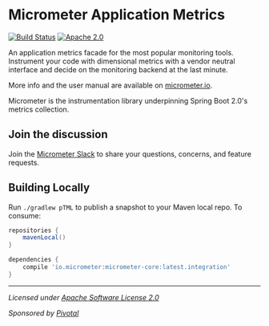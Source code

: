 # Micrometer Application Metrics

[![Build Status](https://circleci.com/gh/micrometer-metrics/micrometer.svg?style=svg)](https://circleci.com/gh/micrometer-metrics/micrometer)
[![Apache 2.0](https://img.shields.io/github/license/micrometer-metrics/micrometer.svg)](http://www.apache.org/licenses/LICENSE-2.0)

An application metrics facade for the most popular monitoring tools. Instrument your code with dimensional metrics with a
vendor neutral interface and decide on the monitoring backend at the last minute.

More info and the user manual are available on [micrometer.io](http://micrometer.io).

Micrometer is the instrumentation library underpinning Spring Boot 2.0's metrics collection.

## Join the discussion

Join the [Micrometer Slack](http://slack.micromter.io) to share your questions, concerns, and feature requests.

## Building Locally

Run `./gradlew pTML` to publish a snapshot to your Maven local repo. To consume:

```groovy
repositories {
    mavenLocal()
}

dependencies {
    compile 'io.micrometer:micrometer-core:latest.integration'
}
```

-------------------------------------
_Licensed under [Apache Software License 2.0](www.apache.org/licenses/LICENSE-2.0)_

_Sponsored by [Pivotal](http://pivotal.io)_
